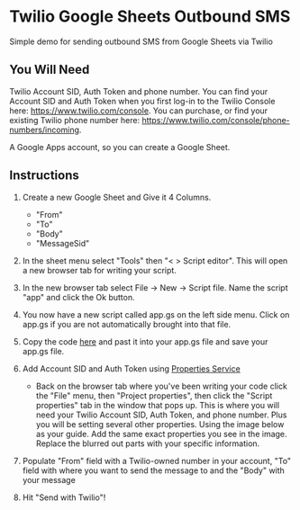 # Twilio Google Sheets Outbound SMS
Simple demo for sending outbound SMS from Google Sheets via Twilio


## You Will Need
Twilio Account SID, Auth Token and phone number. You can find your Account SID and Auth Token when you first log-in to the Twilio Console here: https://www.twilio.com/console. You can purchase, or find your existing Twilio phone number here: https://www.twilio.com/console/phone-numbers/incoming.

A Google Apps account, so you can create a Google Sheet.

## Instructions

1. Create a new Google Sheet and Give it 4 Columns.
   - "From"  
   - "To"
   - "Body"
   - "MessageSid"

2. In the sheet menu select "Tools" then "< > Script editor". This will open a new browser tab for writing your script.

3. In the new browser tab select File -> New -> Script file. Name the script "app" and click the Ok button.

4. You now have a new script called app.gs on the left side menu. Click on app.gs if you are not automatically brought into that file.

5. Copy the code [here](https://github.com/benjohnstone1/twilio-google-sheets-outbound-sms/edit/main/README.md) and past it into your app.gs file and save your app.gs file.

6. Add Account SID and Auth Token using [Properties Service](https://developers.google.com/apps-script/guides/properties)
   - Back on the browser tab where you've been writing your code click the "File" menu, then "Project properties", then click the "Script properties" tab in the window that pops up. This is where you will need your Twilio Account SID, Auth Token, and phone number. Plus you will be setting several other properties. Using the image below as your guide. Add the same exact properties you see in the image. Replace the blurred out parts with your specific information.

7. Populate "From" field with a Twilio-owned number in your account, "To" field with where you want to send the message to and the "Body" with your message

9. Hit "Send with Twilio"!




